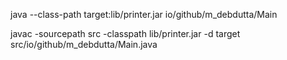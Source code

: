 java --class-path target:lib/printer.jar io/github/m_debdutta/Main

javac -sourcepath src -classpath lib/printer.jar -d target src/io/github/m_debdutta/Main.java


